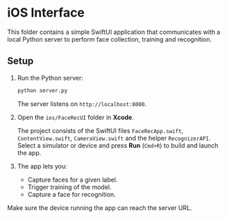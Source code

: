 # iOS Interface

This folder contains a simple SwiftUI application that communicates with a local
Python server to perform face collection, training and recognition.

## Setup

1. Run the Python server:

   ```bash
   python server.py
   ```

   The server listens on `http://localhost:8000`.

2. Open the `ios/FaceRecUI` folder in **Xcode**.

   The project consists of the SwiftUI files `FaceRecApp.swift`,
   `ContentView.swift`, `CameraView.swift` and the helper `RecognizerAPI`.
   Select a simulator or device and press **Run** (`Cmd+R`) to build and launch
   the app.

3. The app lets you:

   - Capture faces for a given label.
   - Trigger training of the model.
   - Capture a face for recognition.

Make sure the device running the app can reach the server URL.
